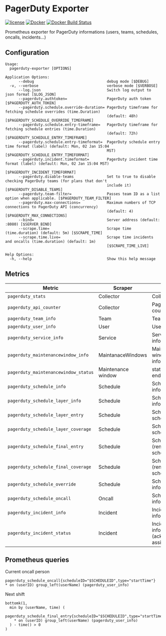 PagerDuty Exporter
==================

[![license](https://img.shields.io/github/license/webdevops/pagerduty-exporter.svg)](https://github.com/webdevops/pagerduty-exporter/blob/master/LICENSE)
[![Docker](https://img.shields.io/docker/cloud/automated/webdevops/pagerduty-exporter)](https://hub.docker.com/r/webdevops/pagerduty-exporter/)
[![Docker Build Status](https://img.shields.io/docker/cloud/build/webdevops/pagerduty-exporter)](https://hub.docker.com/r/webdevops/pagerduty-exporter/)

Prometheus exporter for PagerDuty informations (users, teams, schedules, oncalls, incidents...)

Configuration
-------------

```
Usage:
  pagerduty-exporter [OPTIONS]

Application Options:
      --debug                                 debug mode [$DEBUG]
  -v, --verbose                               verbose mode [$VERBOSE]
      --log.json                              Switch log output to json format [$LOG_JSON]
      --pagerduty.authtoken=                  PagerDuty auth token [$PAGERDUTY_AUTH_TOKEN]
      --pagerduty.schedule.override-duration= PagerDuty timeframe for fetching schedule overrides (time.Duration)
                                              (default: 48h) [$PAGERDUTY_SCHEDULE_OVERRIDE_TIMEFRAME]
      --pagerduty.schedule.entry-timeframe=   PagerDuty timeframe for fetching schedule entries (time.Duration)
                                              (default: 72h) [$PAGERDUTY_SCHEDULE_ENTRY_TIMEFRAME]
      --pagerduty.schedule.entry-timeformat=  PagerDuty schedule entry time format (label) (default: Mon, 02 Jan 15:04
                                              MST) [$PAGERDUTY_SCHEDULE_ENTRY_TIMEFORMAT]
      --pagerduty.incident.timeformat=        PagerDuty incident time format (label) (default: Mon, 02 Jan 15:04 MST)
                                              [$PAGERDUTY_INCIDENT_TIMEFORMAT]
      --pagerduty.disable-teams               Set to true to disable checking PagerDuty teams (for plans that don't
                                              include it) [$PAGERDUTY_DISABLE_TEAMS]
      --pagerduty.team-filter=                Passes team ID as a list option when applicable. [$PAGERDUTY_TEAM_FILTER]
      --pagerduty.max-connections=            Maximum numbers of TCP connections to PagerDuty API (concurrency)
                                              (default: 4) [$PAGERDUTY_MAX_CONNECTIONS]
      --bind=                                 Server address (default: :8080) [$SERVER_BIND]
      --scrape.time=                          Scrape time (time.duration) (default: 5m) [$SCRAPE_TIME]
      --scrape.time.live=                     Scrape time incidents and oncalls (time.duration) (default: 1m)
                                              [$SCRAPE_TIME_LIVE]

Help Options:
  -h, --help                                  Show this help message
```

Metrics
-------

| Metric                                | Scraper            | Description                                                                           |
|---------------------------------------|--------------------|---------------------------------------------------------------------------------------|
| `pagerduty_stats`                     | Collector          | Collector stats                                                                       |
| `pagerduty_api_counter`               | Collector          | PagerDuty api call counter                                                            |
| `pagerduty_team_info`                 | Team               | Team informations                                                                     |
| `pagerduty_user_info`                 | User               | User informations                                                                     |
| `pagerduty_service_info`              | Service            | Service (per team) informations                                                       |
| `pagerduty_maintenancewindow_info`    | MaintanaceWindows  | Maintenance window informations                                                       |
| `pagerduty_maintenancewindow_status`  | Maintenance window | status (start and endtime)                                         |
| `pagerduty_schedule_info`             | Schedule           | Schedule informations                                                                 |
| `pagerduty_schedule_layer_info`       | Schedule           | Schedule layer informations                                                           |
| `pagerduty_schedule_layer_entry`      | Schedule           | Schedule layer schedule entries                                                       |
| `pagerduty_schedule_layer_coverage`   | Schedule           | Schedule layer schedule coverage                                                      |
| `pagerduty_schedule_final_entry`      | Schedule           | Schedule final (rendered) schedule entries                                            |
| `pagerduty_schedule_final_coverage`   | Schedule           | Schedule final (rendered) schedule coverage                                           |
| `pagerduty_schedule_override`         | Schedule           | Schedule override informations                                                        |
| `pagerduty_schedule_oncall`           | Oncall             | Schedule oncall informations                                                          |
| `pagerduty_incident_info`             | Incident           | Incident informations                                                                 |
| `pagerduty_incident_status`           | Incident           | Incident status informations (acknowledgement, assignment)                            |

Prometheus queries
------------------

Current oncall person
```
pagerduty_schedule_oncall{scheduleID="$SCHEDULEID",type="startTime"}
* on (userID) group_left(userName) (pagerduty_user_info)
```

Next shift
```
bottomk(1,
  min by (userName, time) (
    pagerduty_schedule_final_entry{scheduleID="$SCHEDULEID",type="startTime"}
    * on (userID) group_left(userName) (pagerduty_user_info) 
  ) - time() > 0
)
```
